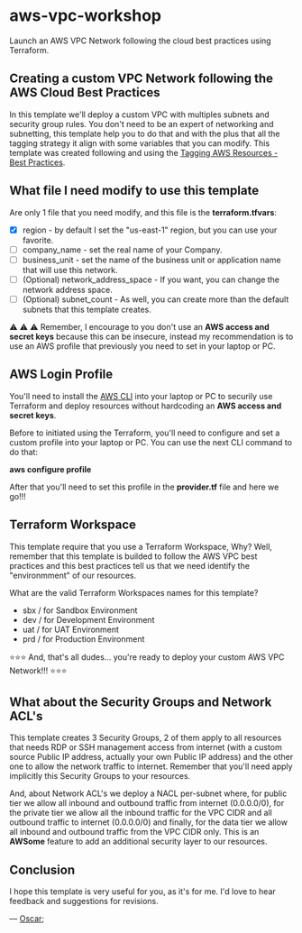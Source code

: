 # aws-vpc-workshop
Launch an AWS VPC Network following the cloud best practices using Terraform.


## Creating a custom VPC Network following the AWS Cloud Best Practices
In this template we'll deploy a custom VPC with multiples subnets and security group rules. You don't need to be an expert of networking and subnetting, this template help you to do that and with the plus that all the tagging strategy it align with some variables that you can modify. This template was created following and using the [Tagging AWS Resources - Best Practices](https://docs.aws.amazon.com/general/latest/gr/aws_tagging.html).


## What file I need modify to use this template
Are only 1 file that you need modify, and this file is the **terraform.tfvars**:

- [X] region - by default I set the "us-east-1" region, but you can use your favorite.
- [ ] company_name - set the real name of your Company.
- [ ] business_unit - set the name of the business unit or application name that will use this network.
- [ ] \(Optional) network_address_space - If you want, you can change the network address space.
- [ ] \(Optional) subnet_count - As well, you can create more than the default subnets that this template creates.

:warning: :warning: :warning: Remember, I encourage to you don't use an **AWS access and secret keys** because this can be insecure, instead my recommendation is to use an AWS profile that previously you need to set in your laptop or PC.


## AWS Login Profile
You'll need to install the [AWS CLI](https://aws.amazon.com/es/cli/) into your laptop or PC to securily use Terraform and deploy resources without hardcoding an **AWS access and secret keys**.

Before to initiated using the Terraform, you'll need to configure and set a custom profile into your laptop or PC. You can use the next CLI command to do that:

**aws configure profile <my-custom-profile>**

After that you'll need to set this profile in the **provider.tf** file and here we go!!!


## Terraform Workspace
This template require that you use a Terraform Workspace, Why? Well, remember that this template is builded to follow the AWS VPC best practices and this best practices tell us that we need identify the "environmment" of our resources.

What are the valid Terraform Workspaces names for this template?

- sbx / for Sandbox Environment
- dev / for Development Environment
- uat / for UAT Environment
- prd / for Production Environment

⭐⭐⭐ And, that's all dudes... you're ready to deploy your custom AWS VPC Network!!! ⭐⭐⭐


## What about the Security Groups and Network ACL's
This template creates 3 Security Groups, 2 of them apply to all resources that needs RDP or SSH management access from internet (with a custom source Public IP address, actually your own Public IP address) and the other one to allow the network traffic to internet. Remember that you'll need apply implicitly this Security Groups to your resources.

And, about Network ACL's we deploy a NACL per-subnet where, for public tier we allow all inbound and outbound traffic from internet (0.0.0.0/0), for the private tier we allow all the inbound traffic for the VPC CIDR and all outbound traffic to internet (0.0.0.0/0) and finally, for the data tier we allow all inbound and outbound traffic from the VPC CIDR only. This is an **AWSome** feature to add an additional security layer to our resources.


## Conclusion
I hope this template is very useful for you, as it's for me. I'd love to hear feedback and suggestions for revisions.

— [Oscar](https://www.linkedin.com/in/oscarmarroquin4/);